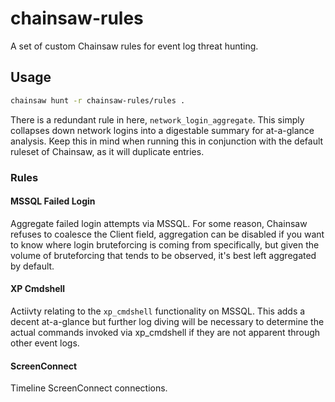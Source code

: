 # chainsaw-rules

A set of custom Chainsaw rules for event log threat hunting.

## Usage

```bash
chainsaw hunt -r chainsaw-rules/rules .
```

There is a redundant rule in here, `network_login_aggregate`. This simply collapses down network logins into a digestable
summary for at-a-glance analysis. Keep this in mind when running this in conjunction with the default ruleset
of Chainsaw, as it will duplicate entries.

### Rules

#### MSSQL Failed Login

Aggregate failed login attempts via MSSQL. For some reason, Chainsaw refuses to coalesce the Client field,
aggregation can be disabled if you want to know where login bruteforcing is coming from specifically, but
given the volume of bruteforcing that tends to be observed, it's best left aggregated by default.

#### XP Cmdshell

Actiivty relating to the `xp_cmdshell` functionality on MSSQL. This adds a decent at-a-glance
but further log diving will be necessary to determine the actual commands invoked via xp_cmdshell
if they are not apparent through other event logs.

#### ScreenConnect

Timeline ScreenConnect connections.
